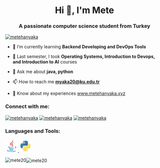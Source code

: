 <h1 align="center">Hi 👋, I'm Mete</h1>
<h3 align="center">A passionate computer science student from Turkey</h3>
<p align="left"> <a href="https://twitter.com/metehanyaka" target="blank"><img src="https://img.shields.io/twitter/follow/metehanyaka?logo=twitter&style=for-the-badge" alt="metehanyaka" /></a> </p>


- 🌱 I’m currently learning **Backend Developing and DevOps Tools**

- 📖 Last semester, I took **Operating Systems, Introduction to Devops, and Introduction to AI** courses
  
- 💬 Ask me about **java, python**

- 📫 How to reach me **myaka20@ku.edu.tr**

- 📄 Know about my experiences www.metehanyaka.xyz

<h3 align="left">Connect with me:</h3>
<p align="left">
<a href="https://twitter.com/metehanyaka" target="blank"><img align="center" src="https://raw.githubusercontent.com/rahuldkjain/github-profile-readme-generator/master/src/images/icons/Social/twitter.svg" alt="metehanyaka" height="30" width="40" /></a>
<a href="https://linkedin.com/in/metehanyaka" target="blank"><img align="center" src="https://raw.githubusercontent.com/rahuldkjain/github-profile-readme-generator/master/src/images/icons/Social/linked-in-alt.svg" alt="metehanyaka" height="30" width="40" /></a>
<a href="https://instagram.com/metehanyaka" target="blank"><img align="center" src="https://raw.githubusercontent.com/rahuldkjain/github-profile-readme-generator/master/src/images/icons/Social/instagram.svg" alt="metehanyaka" height="30" width="40" /></a>
</p>

<h3 align="left">Languages and Tools:</h3>
<p align="left"> <a href="https://www.java.com" target="_blank" rel="noreferrer"> <img src="https://raw.githubusercontent.com/devicons/devicon/master/icons/java/java-original.svg" alt="java" width="40" height="40"/> </a> <a href="https://www.python.org" target="_blank" rel="noreferrer"> <img src="https://raw.githubusercontent.com/devicons/devicon/master/icons/python/python-original.svg" alt="python" width="40" height="40"/> </a> </p>

<p><img align="left" src="https://github-readme-stats.vercel.app/api/top-langs?username=mete20&show_icons=true&locale=en&layout=compact" alt="mete20" /></p>

<p><img align="center" src="https://github-readme-streak-stats.herokuapp.com/?user=mete20&" alt="mete20" /></p>
